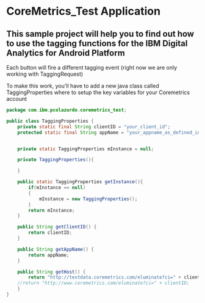 # CoreMetrics_Test Application
## This sample project will help you to find out how to use the tagging functions for the IBM Digital Analytics for Android Platform 

Each button will fire a different tagging event (right now we are only working with TaggingRequest)

To make this work, you'll have to add a new java class called TaggingProperties where to setup the key variables for your Coremetrics account


```java
package com.ibm.pcolazurdo.coremetrics_test;

public class TaggingProperties {
    private static final String clientID = "your_client_id";
    protected static final String appName = "your_appname_as_defined_in_your_coremetrics_account";


    private static TaggingProperties mInstance = null;

    private TaggingProperties(){

    }

    public static TaggingProperties getInstance(){
        if(mInstance == null)
        {
            mInstance = new TaggingProperties();
        }
        return mInstance;
    }

    public String getClientID() {
        return clientID;
    }

    public String getAppName() {
        return appName;
    }

    public String getHost() {
        return "http://testdata.coremetrics.com/eluminate?ci=" + clientID; // for Coremetrics test environment
	//return "http://www.coremetrics.com/eluminate?ci=" + clientID;
    }
}
